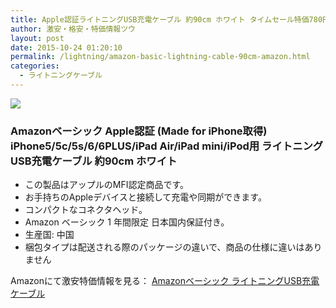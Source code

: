```yaml
---
title: Apple認証ライトニングUSB充電ケーブル 約90cm ホワイト タイムセール特価780円！送料無料！
author: 激安・格安・特価情報ツウ
layout: post
date: 2015-10-24 01:20:10
permalink: /lightning/amazon-basic-lightning-cable-90cm-amazon.html
categories:
  - ライトニングケーブル
---
```

<div class="img-bg2 img_L">
  <a rel="nofollow" href="//www.amazon.co.jp/gp/product/B00NH13W2W/ref=as_li_tf_il?ie=UTF8&camp=247&creative=1211&creativeASIN=B00NH13W2W&linkCode=as2&tag=tokkajohotsu-22"><img border="0" src="//ws-fe.amazon-adsystem.com/widgets/q?_encoding=UTF8&ASIN=B00NH13W2W&Format=_SL250_&ID=AsinImage&MarketPlace=JP&ServiceVersion=20070822&WS=1&tag=tokkajohotsu-22" ></a><img src="//ir-jp.amazon-adsystem.com/e/ir?t=tokkajohotsu-22&l=as2&o=9&a=B00NH13W2W" width="1" height="1" border="0" alt="" style="border:none !important; margin:0px !important;" />
</div>

### Amazonベーシック Apple認証 (Made for iPhone取得) iPhone5/5c/5s/6/6PLUS/iPad Air/iPad mini/iPod用 ライトニングUSB充電ケーブル 約90cm ホワイト
<!--more-->

* この製品はアップルのMFI認定商品です。
* お手持ちのAppleデバイスと接続して充電や同期ができます。
* コンパクトなコネクタヘッド。
* Amazon ベーシック 1 年間限定 日本国内保証付き。
* 生産国: 中国
* 梱包タイプは配送される際のパッケージの違いで、商品の仕様に違いはありません

Amazonにて激安特価情報を見る： <a href="//www.amazon.co.jp/gp/product/B012N51N96/ref=as_li_qf_sp_asin_il?ie=UTF8&camp=247&creative=1211&creativeASIN=B012N51N96&linkCode=as2&tag=tokkajohotsu-22" target="_blank"><span class="fs150p">Amazonベーシック ライトニングUSB充電ケーブル</span></a>